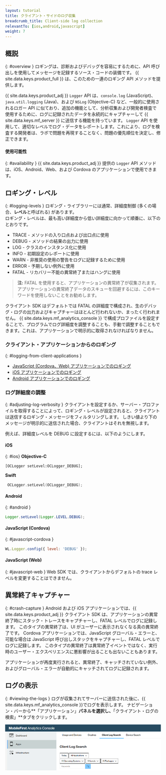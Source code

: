 ```yaml
---
layout: tutorial
title: クライアント・サイドのログ収集
breadcrumb_title: Client-side log collection
relevantTo: [ios,android,javascript]
weight: 7
---
```

<!-- NLS_CHARSET=UTF-8 -->
## 概説
{: #overview }
ロギングは、診断およびデバッグを容易にするために、API 呼び出しを使用してメッセージを記録するソース・コードの装備です。
{{ site.data.keys.product_full }} は、このための一連のロギング API メソッドを提供します。

{{ site.data.keys.product_adj }} `Logger` API は、`console.log` (JavaScript)、`java.util.logging` (Java)、および `NSLog` (Objective-C) など、一般的に使用されるロガー API に似ており、追加の機能として、分析収集および開発者検査で使用するために、ログに記録されたデータを永続的にキャプチャーして {{ site.data.keys.mf_server }} に送信する機能を持っています。 `Logger` API を使用して、適切なレベルでログ・データをレポートします。これにより、ログを検査する開発者は、ラボで問題を再現することなく、問題の優先順位を決定し、修正できます。

#### 使用可能性
{: #availability }
{{ site.data.keys.product_adj }} 提供の `Logger` API メソッドは、iOS、Android、Web、および Cordova のアプリケーションで使用できます。

## ロギング・レベル
{: #logging-levels }
ロギング・ライブラリーには通常、詳細度制御 (多くの場合、**レベル**と呼ばれる) があります。  
ロギング・レベルは、最も高い詳細度から低い詳細度に向かって順番に、以下のとおりです。

* TRACE - メソッドの入り口点および出口点に使用
* DEBUG - メソッドの結果の出力に使用
* LOG - クラスのインスタンス化に使用
* INFO - 初期設定のレポートに使用
* WARN - 非推奨の使用の警告をログに記録するために使用
* ERROR - 予期しない例外に使用
* FATAL - リカバリー不能の異常終了またはハングに使用

> **注:** FATAL を使用すると、アプリケーションの異常終了が収集されます。 アプリケーションの異常終了データのスキューを回避するには、このキーワードを使用しないことをお勧めします。

クライアント SDK はデフォルトでは FATAL の詳細度で構成され、生のデバッグ・ログの出力およびキャプチャーはほとんど行われないか、まったく行われません。 {{ site.data.keys.mf_analytics_console }} で構成プロファイルを設定することで、プログラムでログ詳細度を調整することも、手動で調整することもできます。これは、アプリケーションで明示的に取得されなければなりません。

### クライアント・アプリケーションからのロギング
{: #logging-from-client-applications }
* [JavaScript (Cordova、Web) アプリケーションでのロギング](javascript/)
* [iOS アプリケーションでのロギング](ios/)
* [Android アプリケーションでのロギング](android/)

### ログ詳細度の調整
{: #adjusting-log-verbosity }
クライアントを設定するか、サーバー・プロファイルを取得することによって、ロギング・レベルが設定されると、クライアントは送信するロギング・メッセージをフィルタリングします。 しきい値より下のメッセージが明示的に送信された場合、クライアントはそれを無視します。

例えば、詳細度レベルを DEBUG に設定するには、以下のようにします。

#### iOS
{: #ios}
**Objective-C**

```objc
[OCLogger setLevel:OCLogger_DEBUG];
```

**Swift**

```swift
 OCLogger.setLevel(OCLogger_DEBUG);
 ```

#### Android
{: #android }
```java
Logger.setLevel(Logger.LEVEL.DEBUG);
```

#### JavaScript (Cordova)
{: #javascript-cordova }
```javascript
WL.Logger.config({ level: 'DEBUG' });
```

#### JavaScript (Web)
{: #javascript-web }
Web SDK では、クライアントからデフォルトの trace レベルを変更することはできません。

## 異常終了キャプチャー
{: #crash-capture }
Android および iOS アプリケーションでは、{{ site.data.keys.product_adj }} クライアント SDK は、アプリケーションの異常終了時にスタック・トレースをキャプチャーし、FATAL レベルでログに記録します。 このタイプの異常終了は、UI がユーザーに表示されなくなる真の異常終了です。 Cordova アプリケーションでは、JavaScript グローバル・エラーと、可能な場合は JavaScript 呼び出しスタックをキャプチャーし、FATAL レベルでログに記録します。 このタイプの異常終了は異常終了イベントではなく、実行時のユーザー・エクスペリエンスに悪影響が出ることも出ないこともあります。

アプリケーションが再度実行されると、異常終了、キャッチされていない例外、およびグローバル・エラーが自動的にキャッチされてログに記録されます。

## ログの表示
{: #viewing-the-logs }
ログが収集されてサーバーに送信された後に、{{ site.data.keys.mf_analytics_console }}でログを表示します。 ナビゲーション・バーから**「アプリケーション」**パネルを選択し、**「クライアント・ログの検索」**タブをクリックします。

![ログの検索および表示](consoleViewClientLogs.png)
